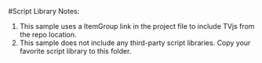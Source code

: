 ﻿#Script Library Notes:
1.  This sample uses a ItemGroup link in the project file to include TVjs from the repo location.
2.  This sample does not include any third-party script libraries.  Copy your favorite script library to this folder.